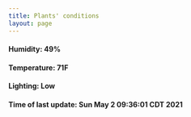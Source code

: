 ```yaml
---
title: Plants' conditions
layout: page
---
```



#### Humidity: 49%
#### Temperature: 71F
#### Lighting: Low
#### Time of last update: Sun May  2 09:36:01 CDT 2021
